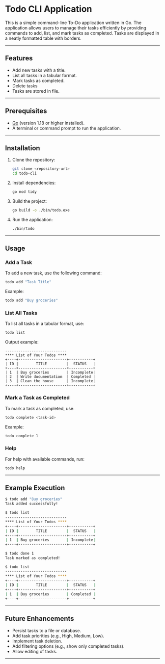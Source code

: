 # Todo CLI Application

This is a simple command-line To-Do application written in Go. The application allows users to manage their tasks efficiently by providing commands to add, list, and mark tasks as completed. Tasks are displayed in a neatly formatted table with borders.

---

## Features

-   Add new tasks with a title.
-   List all tasks in a tabular format.
-   Mark tasks as completed.
-   Delete tasks
-   Tasks are stored in file.

---

## Prerequisites

-   [Go](https://go.dev/) (version 1.18 or higher installed).
-   A terminal or command prompt to run the application.

---

## Installation

1. Clone the repository:

    ```bash
    git clone <repository-url>
    cd todo-cli
    ```

2. Install dependencies:

    ```bash
    go mod tidy
    ```

3. Build the project:

    ```bash
    go build -o ./bin/todo.exe
    ```

4. Run the application:
    ```bash
    ./bin/todo
    ```

---

## Usage

### Add a Task

To add a new task, use the following command:

```bash
todo add "Task Title"
```

Example:

```bash
todo add "Buy groceries"
```

### List All Tasks

To list all tasks in a tabular format, use:

```bash
todo list
```

Output example:

```
----------------------------
**** List of Your Todos ****
+----+----------------------+-----------+
| ID |        TITLE         |  STATUS   |
+----+----------------------+-----------+
| 1  | Buy groceries        | Incomplete|
| 2  | Write documentation  | Completed |
| 3  | Clean the house      | Incomplete|
+----+----------------------+-----------+
```

### Mark a Task as Completed

To mark a task as completed, use:

```bash
todo complete <task-id>
```

Example:

```bash
todo complete 1
```

### Help

For help with available commands, run:

```bash
todo help
```

---

## Example Execution

```bash
$ todo add "Buy groceries"
Task added successfully!

$ todo list
----------------------------
**** List of Your Todos ****
+----+----------------------+-----------+
| ID |        TITLE         |  STATUS   |
+----+----------------------+-----------+
| 1  | Buy groceries        | Incomplete|
+----+----------------------+-----------+

$ todo done 1
Task marked as completed!

$ todo list
----------------------------
**** List of Your Todos ****
+----+----------------------+-----------+
| ID |        TITLE         |  STATUS   |
+----+----------------------+-----------+
| 1  | Buy groceries        | Completed |
+----+----------------------+-----------+
```

---

## Future Enhancements

-   Persist tasks to a file or database.
-   Add task priorities (e.g., High, Medium, Low).
-   Implement task deletion.
-   Add filtering options (e.g., show only completed tasks).
-   Allow editing of tasks.

---
